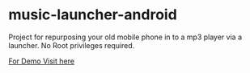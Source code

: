 # music-launcher-android

Project for repurposing your old mobile phone in to a mp3 player via a launcher. No Root privileges required.

[For Demo Visit here](https://youtu.be/ik7YlZy_g8U)